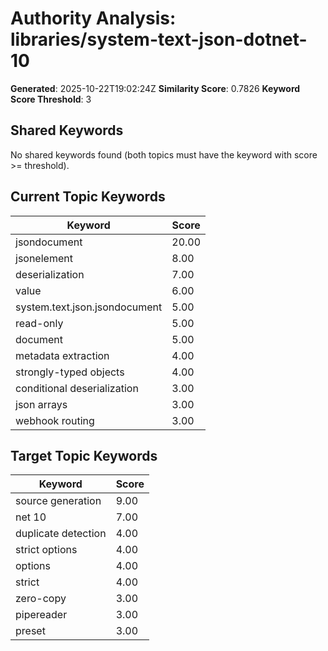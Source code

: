# Authority Analysis: libraries/system-text-json-dotnet-10

**Generated**: 2025-10-22T19:02:24Z
**Similarity Score**: 0.7826
**Keyword Score Threshold**: 3

## Shared Keywords

No shared keywords found (both topics must have the keyword with score >= threshold).

## Current Topic Keywords

| Keyword | Score |
|---------|-------|
| jsondocument | 20.00 |
| jsonelement | 8.00 |
| deserialization | 7.00 |
| value | 6.00 |
| system.text.json.jsondocument | 5.00 |
| read-only | 5.00 |
| document | 5.00 |
| metadata extraction | 4.00 |
| strongly-typed objects | 4.00 |
| conditional deserialization | 3.00 |
| json arrays | 3.00 |
| webhook routing | 3.00 |

## Target Topic Keywords

| Keyword | Score |
|---------|-------|
| source generation | 9.00 |
| net 10 | 7.00 |
| duplicate detection | 4.00 |
| strict options | 4.00 |
| options | 4.00 |
| strict | 4.00 |
| zero-copy | 3.00 |
| pipereader | 3.00 |
| preset | 3.00 |

